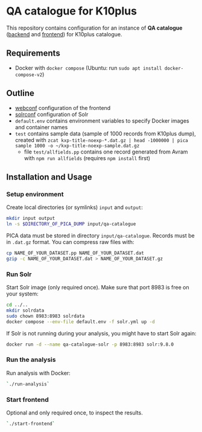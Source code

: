 # QA catalogue for K10plus

This repository contains configuration for an instance of **QA catalogue** ([backend](https://github.com/pkiraly/qa-catalogue) and [frontend](https://github.com/pkiraly/qa-catalogue-web)) for K10plus catalogue.

## Requirements

- Docker with `docker compose` (Ubuntu: run `sudo apt install docker-compose-v2`)

## Outline

- [webconf](webconf) configuration of the frontend
- [solrconf](solrconf) configuration of Solr
- `default.env` contains environment variables to specify Docker images and container names
- `test` contains sample data (sample of 1000 records from K10plus dump),
  created with `zcat kxp-title-noexp-*.dat.gz | head -1000000 | pica sample 1000 -o ~/kxp-title-noexp-sample.dat.gz`
  - file `test/allfields.pp` contains one record generated from Avram with `npm run allfields` (requires `npm install` first)

## Installation and Usage

### Setup environment 

Create local directories (or symlinks) `input` and `output`:

~~~sh
mkdir input output 
ln -s $DIRECTORY_OF_PICA_DUMP input/qa-catalogue
~~~

PICA data must be stored in directory `input/qa-catalogue`. Records must be in `.dat.gz` format.
You can compress raw files with:

~~~sh
cp NAME_OF_YOUR_DATASET.pp NAME_OF_YOUR_DATASET.dat
gzip -c NAME_OF_YOUR_DATASET.dat > NAME_OF_YOUR_DATASET.gz
~~~

### Run Solr

Start Solr image (only required once). 
Make sure that port 8983 is free on your system:

~~~sh
cd ../..
mkdir solrdata
sudo chown 8983:8983 solrdata
docker compose --env-file default.env -f solr.yml up -d
~~~

If Solr is not running during your analysis, you might have to start Solr again:

~~~sh
docker run -d --name qa-catalogue-solr -p 8983:8983 solr:9.8.0
~~~

### Run the analysis

Run analysis with Docker:

~~~sh
`./run-analysis`
~~~

### Start frontend

Optional and only required once, to inspect the results.

~~~sh
`./start-frontend`
~~~

